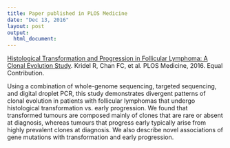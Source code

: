```yaml
---
title: Paper published in PLOS Medicine
date: "Dec 13, 2016"
layout: post
output:
  html_document:
---
```


[Histological Transformation and Progression in Follicular Lymphoma: A Clonal Evolution Study](http://journals.plos.org/plosmedicine/article?id=10.1371/journal.pmed.1002197). Kridel R, Chan FC, et al. PLOS Medicine, 2016. Equal Contribution.

Using a combination of whole-genome sequencing, targeted sequencing, and digital droplet PCR, this study demonstrates divergent patterns of clonal evolution in patients with follicular lymphomas that undergo histological transformation vs. early progression. We found that transformed tumours are composed mainly of clones that are rare or absent at diagnosis, whereas tumours that progress early typically arise from highly prevalent clones at diagnosis. We also describe novel associations of gene mutations with transformation and early progression.
